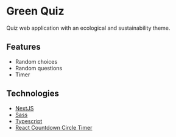 # Green Quiz

Quiz web application with an ecological and sustainability theme.

## Features

- Random choices
- Random questions
- Timer

## Technologies

- [NextJS][next]
- [Sass][sass]
- [Typescript][typescript]
- [React Countdown Circle Timer][react_timer]

[next]: https://nextjs.org/docs
[sass]: https://sass-lang.com
[typescript]: https://www.typescriptlang.org
[react_timer]: https://www.npmjs.com/package/react-countdown-circle-timer
